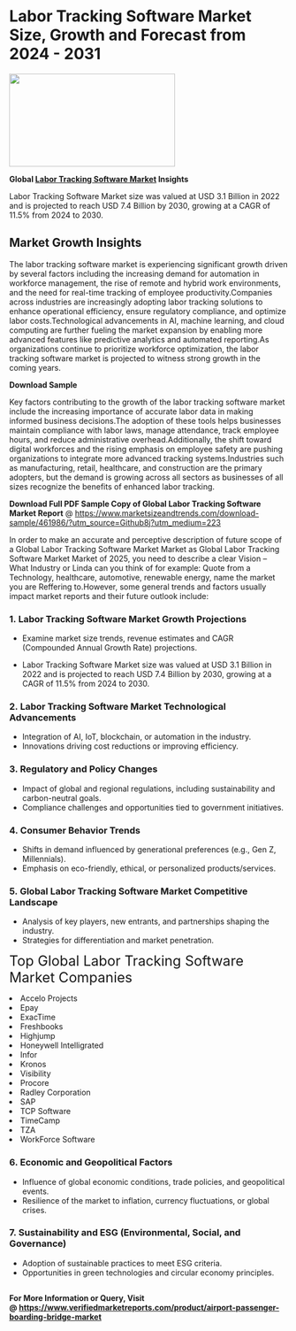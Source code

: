 <H1>Labor Tracking Software Market Size, Growth and Forecast from 2024 - 2031</H1><img class="aligncenter size-medium wp-image-584254" src="https://thirdeyenews.in/wp-content/uploads/2024/09/Global-Market-Research-300x168.jpeg" alt="" width="300" height="168" /><p><strong>Global&nbsp;<a href="https://www.marketsizeandtrends.com/download-sample/461986/?utm_source=Github8j?utm_medium=223">Labor Tracking Software Market</a> Insights</strong></p><p>Labor Tracking Software Market size was valued at USD 3.1 Billion in 2022 and is projected to reach USD 7.4 Billion by 2030, growing at a CAGR of 11.5% from 2024 to 2030.</p><p><h2>Market Growth Insights</h2> <p>The labor tracking software market is experiencing significant growth driven by several factors including the increasing demand for automation in workforce management, the rise of remote and hybrid work environments, and the need for real-time tracking of employee productivity.Companies across industries are increasingly adopting labor tracking solutions to enhance operational efficiency, ensure regulatory compliance, and optimize labor costs.Technological advancements in AI, machine learning, and cloud computing are further fueling the market expansion by enabling more advanced features like predictive analytics and automated reporting.As organizations continue to prioritize workforce optimization, the labor tracking software market is projected to witness strong growth in the coming years.</p> <p><strong>Download Sample</strong></p> <p>Key factors contributing to the growth of the labor tracking software market include the increasing importance of accurate labor data in making informed business decisions.The adoption of these tools helps businesses maintain compliance with labor laws, manage attendance, track employee hours, and reduce administrative overhead.Additionally, the shift toward digital workforces and the rising emphasis on employee safety are pushing organizations to integrate more advanced tracking systems.Industries such as manufacturing, retail, healthcare, and construction are the primary adopters, but the demand is growing across all sectors as businesses of all sizes recognize the benefits of enhanced labor tracking.</p> <p><span class=""><strong>Download Full PDF Sample Copy of Global Labor Tracking Software Market Report</strong> @ <a href="https://www.marketsizeandtrends.com/download-sample/461986/?utm_source=Github8j?utm_medium=223" target="_blank">https://www.marketsizeandtrends.com/download-sample/461986/?utm_source=Github8j?utm_medium=223</a></span></p><p>In order to make an accurate and perceptive description of future scope of a Global&nbsp;Labor Tracking Software Market Market as Global&nbsp;Labor Tracking Software Market Market of 2025, you need to describe a clear Vision &ndash; What Industry or Linda can you think of for example: Quote from a Technology, healthcare, automotive, renewable energy, name the market you are Reffering to.However, some general trends and factors usually impact market reports and their future outlook include:</p><h3>1.&nbsp;<strong>Labor Tracking Software Market Growth Projections</strong></h3><ul><li>Examine market size trends, revenue estimates and CAGR (Compounded Annual Growth Rate) projections.</li><li><p>Labor Tracking Software Market size was valued at USD 3.1 Billion in 2022 and is projected to reach USD 7.4 Billion by 2030, growing at a CAGR of 11.5% from 2024 to 2030.</p></li></ul><h3>2.&nbsp;<strong>Labor Tracking Software Market Technological Advancements</strong></h3><ul><li>Integration of AI, IoT, blockchain, or automation in the industry.</li><li>Innovations driving cost reductions or improving efficiency.</li></ul><h3>3.&nbsp;<strong>Regulatory and Policy Changes</strong></h3><ul><li>Impact of global and regional regulations, including sustainability and carbon-neutral goals.</li><li>Compliance challenges and opportunities tied to government initiatives.</li></ul><h3>4.&nbsp;<strong>Consumer Behavior Trends</strong></h3><ul><li>Shifts in demand influenced by generational preferences (e.g., Gen Z, Millennials).</li><li>Emphasis on eco-friendly, ethical, or personalized products/services.</li></ul><h3>5.&nbsp;<strong>Global Labor Tracking Software Market Competitive Landscape</strong></h3><ul><li>Analysis of key players, new entrants, and partnerships shaping the industry.</li><li>Strategies for differentiation and market penetration.</li></ul><p data-pm-slice="1 1 []"><span style="color: inherit; font-family: inherit; font-size: 25px;">Top Global Labor Tracking Software Market Companies</span></p><div class="" data-test-id=""><p><li>Accelo Projects</li><li> Epay</li><li> ExacTime</li><li> Freshbooks</li><li> Highjump</li><li> Honeywell Intelligrated</li><li> Infor</li><li> Kronos</li><li> Visibility</li><li> Procore</li><li> Radley Corporation</li><li> SAP</li><li> TCP Software</li><li> TimeCamp</li><li> TZA</li><li> WorkForce Software</li></p></div><h3>6.&nbsp;<strong>Economic and Geopolitical Factors</strong></h3><ul><li>Influence of global economic conditions, trade policies, and geopolitical events.</li><li>Resilience of the market to inflation, currency fluctuations, or global crises.</li></ul><h3>7.&nbsp;<strong>Sustainability and ESG (Environmental, Social, and Governance)</strong></h3><ul><li>Adoption of sustainable practices to meet ESG criteria.</li><li>Opportunities in green technologies and circular economy principles.</li></ul><h2><strong style="font-size: 14px;">For More Information or Query, Visit @&nbsp;</strong><a style="background-color: #ffffff; font-size: 14px;" href="https://www.marketsizeandtrends.com/report/labor-tracking-software-market/" target="_blank">https://www.verifiedmarketreports.com/product/airport-passenger-boarding-bridge-market</a></h2>